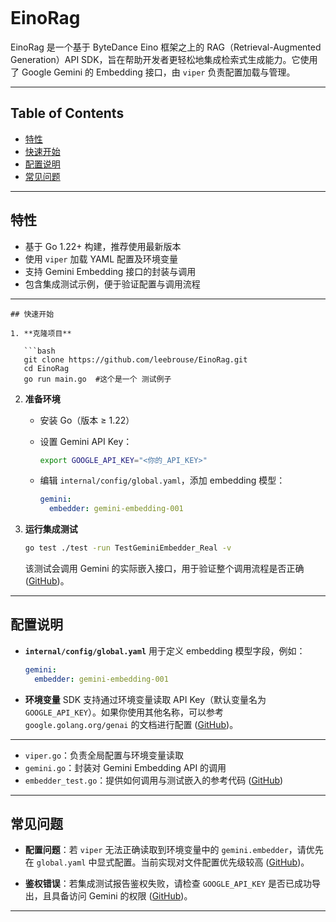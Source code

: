 ````markdown
````
# EinoRag
EinoRag 是一个基于 ByteDance Eino 框架之上的 RAG（Retrieval-Augmented Generation）API SDK，旨在帮助开发者更轻松地集成检索式生成能力。它使用了 Google Gemini 的 Embedding 接口，由 `viper` 负责配置加载与管理。  

---

## Table of Contents

- [特性](#特性)  
- [快速开始](#快速开始)  
- [配置说明](#配置说明)  
- [常见问题](#常见问题)   

---

## 特性

- 基于 Go 1.22+ 构建，推荐使用最新版本  
- 使用 `viper` 加载 YAML 配置及环境变量  
- 支持 Gemini Embedding 接口的封装与调用  
- 包含集成测试示例，便于验证配置与调用流程 

---
````
## 快速开始

1. **克隆项目**

   ```bash
   git clone https://github.com/leebrouse/EinoRag.git
   cd EinoRag
   go run main.go  #这个是一个 测试例子
````
2. **准备环境**

   * 安装 Go（版本 ≥ 1.22）

   * 设置 Gemini API Key：

     ```bash
     export GOOGLE_API_KEY="<你的_API_KEY>"
     ```

   * 编辑 `internal/config/global.yaml`，添加 embedding 模型：

     ```yaml
     gemini:
       embedder: gemini-embedding-001
     ```

3. **运行集成测试**

   ```bash
   go test ./test -run TestGeminiEmbedder_Real -v
   ```

   该测试会调用 Gemini 的实际嵌入接口，用于验证整个调用流程是否正确 ([GitHub][1])。

---
## 配置说明

* **`internal/config/global.yaml`**
  用于定义 embedding 模型字段，例如：

  ```yaml
  gemini:
    embedder: gemini-embedding-001
  ```

* **环境变量**
  SDK 支持通过环境变量读取 API Key（默认变量名为 `GOOGLE_API_KEY`）。如果你使用其他名称，可以参考 `google.golang.org/genai` 的文档进行配置 ([GitHub][1])。

---
* `viper.go`：负责全局配置与环境变量读取
* `gemini.go`：封装对 Gemini Embedding API 的调用
* `embedder_test.go`：提供如何调用与测试嵌入的参考代码 ([GitHub][1])

---

## 常见问题

* **配置问题**：若 `viper` 无法正确读取到环境变量中的 `gemini.embedder`，请优先在 `global.yaml` 中显式配置。当前实现对文件配置优先级较高 ([GitHub][1])。

* **鉴权错误**：若集成测试报告鉴权失败，请检查 `GOOGLE_API_KEY` 是否已成功导出，且具备访问 Gemini 的权限 ([GitHub][1])。

---
[1]: https://github.com/leebrouse/EinoRag "GitHub - leebrouse/EinoRag: EinoRag is a RAG API SDK built on top of the ByteDance Eino framework."
